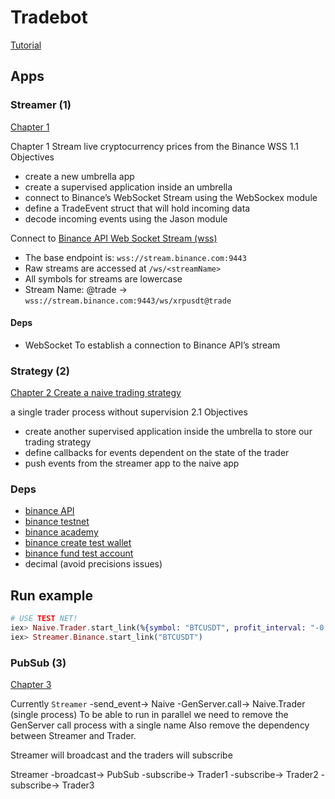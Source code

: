 # Tradebot

[Tutorial](https://book.elixircryptobot.com/)

## Apps

### Streamer (1)

[Chapter 1](https://book.elixircryptobot.com/stream-live-cryptocurrency-prices-from-the-binance-wss.html)

Chapter 1 Stream live cryptocurrency prices from the Binance WSS
1.1 Objectives

- create a new umbrella app
- create a supervised application inside an umbrella
- connect to Binance’s WebSocket Stream using the WebSockex module
- define a TradeEvent struct that will hold incoming data
- decode incoming events using the Jason module


 Connect to [Binance API Web Socket Stream (wss)](https://github.com/binance/binance-spot-api-docs/blob/master/web-socket-streams.md)

- The base endpoint is: `wss://stream.binance.com:9443`
- Raw streams are accessed at `/ws/<streamName>`
- All symbols for streams are lowercase
- Stream Name: <symbol>@trade -> `wss://stream.binance.com:9443/ws/xrpusdt@trade`

#### Deps

- WebSocket To establish a connection to Binance API’s stream

### Strategy (2)

[Chapter 2 Create a naive trading strategy](https://book.elixircryptobot.com/create-a-naive-trading-strategy-a-single-trader-process-without-supervision.html) 

a single trader process without supervision
2.1 Objectives

- create another supervised application inside the umbrella to store our trading strategy
- define callbacks for events dependent on the state of the trader
- push events from the streamer app to the naive app

### Deps

- [binance API](https://github.com/dvcrn/binance.ex)
- [binance testnet](https://binance-docs.github.io/apidocs/spot/en/#test-new-order-trade)
- [binance academy](https://academy.binance.com/en/articles/binance-api-series-pt-1-spot-trading-with-postman)
- [binance create test wallet](https://academy.binance.com/en/articles/binance-dex-creating-a-wallet)
- [binance fund test account](https://academy.binance.com/en/articles/binance-dex-funding-your-testnet-account)
- decimal (avoid precisions issues)

## Run example

```elixir
# USE TEST NET!
iex> Naive.Trader.start_link(%{symbol: "BTCUSDT", profit_interval: "-0.01"})
iex> Streamer.Binance.start_link("BTCUSDT")
```

### PubSub (3)

[Chapter 3](https://book.elixircryptobot.com/introduce-pubsub-as-a-communication-method.html)

Currently `Streamer` -send_event-> Naive -GenServer.call-> Naive.Trader (single process)
To be able to run in parallel we need to remove the GenServer call process with a single name
Also remove the dependency between Streamer and Trader. 

Streamer will broadcast and the traders will subscribe

Streamer -broadcast-> PubSub -subscribe-> Trader1 
                             -subscribe-> Trader2 
                             -subscribe-> Trader3 
